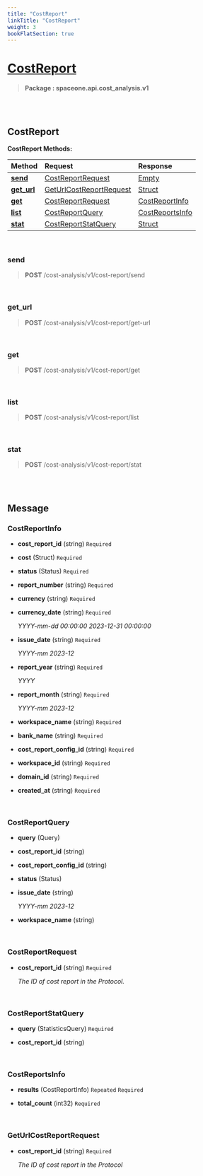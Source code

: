 ```yaml
---
title: "CostReport"
linkTitle: "CostReport"
weight: 3
bookFlatSection: true
---
```

# [CostReport](#CostReport)



>  **Package : spaceone.api.cost_analysis.v1**

<br>
<br>

## CostReport





**CostReport Methods:**


| Method | Request | Response |
| :----- | :-------- | :-------- |
| [**send**](./CostReport#send) | [CostReportRequest](CostReport#costreportrequest) | [Empty](CostReport#empty) |
| [**get_url**](./CostReport#get_url) | [GetUrlCostReportRequest](CostReport#geturlcostreportrequest) | [Struct](CostReport#struct) |
| [**get**](./CostReport#get) | [CostReportRequest](CostReport#costreportrequest) | [CostReportInfo](CostReport#costreportinfo) |
| [**list**](./CostReport#list) | [CostReportQuery](CostReport#costreportquery) | [CostReportsInfo](CostReport#costreportsinfo) |
| [**stat**](./CostReport#stat) | [CostReportStatQuery](CostReport#costreportstatquery) | [Struct](CostReport#struct) |



    
<br>

### send





> **POST** /cost-analysis/v1/cost-report/send
>






    
<br>

### get_url





> **POST** /cost-analysis/v1/cost-report/get-url
>






    
<br>

### get





> **POST** /cost-analysis/v1/cost-report/get
>






    
<br>

### list





> **POST** /cost-analysis/v1/cost-report/list
>






    
<br>

### stat





> **POST** /cost-analysis/v1/cost-report/stat
>






    


<br>
<br>

## Message



### CostReportInfo
* **cost_report_id** (string)   `Required` 

    
* **cost** (Struct)   `Required` 

    
* **status** (Status)   `Required` 

    
* **report_number** (string)   `Required` 

    
* **currency** (string)   `Required` 

    
* **currency_date** (string)   `Required` 

  *YYYY-mm-dd 00:00:00 2023-12-31 00:00:00*

    
* **issue_date** (string)   `Required` 

  *YYYY-mm 2023-12*

    
* **report_year** (string)   `Required` 

  *YYYY*

    
* **report_month** (string)   `Required` 

  *YYYY-mm 2023-12*

    
* **workspace_name** (string)   `Required` 

    
* **bank_name** (string)   `Required` 

    
* **cost_report_config_id** (string)   `Required` 

    
* **workspace_id** (string)   `Required` 

    
* **domain_id** (string)   `Required` 

    
* **created_at** (string)   `Required` 

    <br>

### CostReportQuery
* **query** (Query)  

    
* **cost_report_id** (string)  

    
* **cost_report_config_id** (string)  

    
* **status** (Status)  

    
* **issue_date** (string)  

  *YYYY-mm 2023-12*

    
* **workspace_name** (string)  

    <br>

### CostReportRequest
* **cost_report_id** (string)   `Required` 

  *The ID of cost report in the Protocol.*

    <br>

### CostReportStatQuery
* **query** (StatisticsQuery)   `Required` 

    
* **cost_report_id** (string)  

    <br>

### CostReportsInfo
* **results** (CostReportInfo)  `Repeated`    `Required` 

    
* **total_count** (int32)   `Required` 

    <br>

### GetUrlCostReportRequest
* **cost_report_id** (string)   `Required` 

  *The ID of cost report in the Protocol*

    <br>

